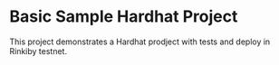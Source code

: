 # Basic Sample Hardhat Project

This project demonstrates a Hardhat prodject with tests and deploy in Rinkiby testnet.